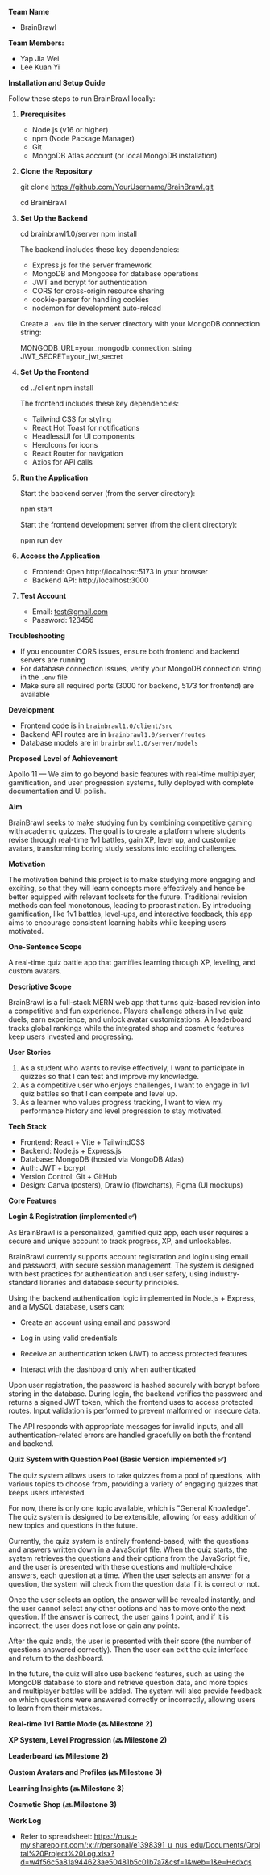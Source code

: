 **Team Name**
- BrainBrawl

**Team Members:**
 - Yap Jia Wei
 - Lee Kuan Yi

**Installation and Setup Guide**

Follow these steps to run BrainBrawl locally:

1. **Prerequisites**
   - Node.js (v16 or higher)
   - npm (Node Package Manager)
   - Git
   - MongoDB Atlas account (or local MongoDB installation)

2. **Clone the Repository**
  
   git clone https://github.com/YourUsername/BrainBrawl.git
   
   cd BrainBrawl
   

4. **Set Up the Backend**
   
   cd brainbrawl1.0/server
   npm install

   The backend includes these key dependencies:
   - Express.js for the server framework
   - MongoDB and Mongoose for database operations
   - JWT and bcrypt for authentication
   - CORS for cross-origin resource sharing
   - cookie-parser for handling cookies
   - nodemon for development auto-reload
   
   Create a `.env` file in the server directory with your MongoDB connection string:
 
   MONGODB_URL=your_mongodb_connection_string
   JWT_SECRET=your_jwt_secret
 

5. **Set Up the Frontend**

   cd ../client
   npm install

   The frontend includes these key dependencies:
   - Tailwind CSS for styling
   - React Hot Toast for notifications
   - HeadlessUI for UI components
   - HeroIcons for icons
   - React Router for navigation
   - Axios for API calls


6. **Run the Application**
   
   Start the backend server (from the server directory):

   npm start

   
   Start the frontend development server (from the client directory):

   npm run dev


7. **Access the Application**
   - Frontend: Open http://localhost:5173 in your browser
   - Backend API: http://localhost:3000

8. **Test Account**
   - Email: test@gmail.com
   - Password: 123456

**Troubleshooting**
- If you encounter CORS issues, ensure both frontend and backend servers are running
- For database connection issues, verify your MongoDB connection string in the `.env` file
- Make sure all required ports (3000 for backend, 5173 for frontend) are available

**Development**
- Frontend code is in `brainbrawl1.0/client/src`
- Backend API routes are in `brainbrawl1.0/server/routes`
- Database models are in `brainbrawl1.0/server/models`

**Proposed Level of Achievement**

Apollo 11 — We aim to go beyond basic features with real-time multiplayer, gamification, and user progression systems, fully deployed with complete documentation and UI polish.
	
**Aim**

BrainBrawl seeks to make studying fun by combining competitive gaming with academic quizzes. The goal is to create a platform where students revise through real-time 1v1 battles, gain XP, level up, and customize avatars, transforming boring study sessions into exciting challenges.

**Motivation**

The motivation behind this project is to make studying more engaging and exciting, so that they will learn concepts more effectively and hence be better equipped with relevant toolsets for the future. Traditional revision methods can feel monotonous, leading to procrastination. By introducing gamification, like 1v1 battles, level-ups, and interactive feedback, this app aims to encourage consistent learning habits while keeping users motivated.

**One-Sentence Scope**

A real-time quiz battle app that gamifies learning through XP, leveling, and custom avatars.

**Descriptive Scope**

BrainBrawl is a full-stack MERN web app that turns quiz-based revision into a competitive and fun experience. Players challenge others in live quiz duels, earn experience, and unlock avatar customizations. A leaderboard tracks global rankings while the integrated shop and cosmetic features keep users invested and progressing.

**User Stories**

1. As a student who wants to revise effectively, I want to participate in quizzes so that I can test and improve my knowledge.
2. As a competitive user who enjoys challenges, I want to engage in 1v1 quiz battles so that I can compete and level up.
3. As a learner who values progress tracking, I want to view my performance history and level progression to stay motivated.

**Tech Stack**

- Frontend: React + Vite + TailwindCSS
- Backend: Node.js + Express.js
- Database: MongoDB (hosted via MongoDB Atlas)
- Auth: JWT + bcrypt
- Version Control: Git + GitHub
- Design: Canva (posters), Draw.io (flowcharts), Figma (UI mockups)

**Core Features**

**Login & Registration (implemented ✅)**

As BrainBrawl is a personalized, gamified quiz app, each user requires a secure and unique account to track progress, XP, and unlockables.

BrainBrawl currently supports account registration and login using email and password, with secure session management. The system is designed with best practices for authentication and user safety, using industry-standard libraries and database security principles.

Using the backend authentication logic implemented in Node.js + Express, and a MySQL database, users can:

- Create an account using email and password

- Log in using valid credentials

- Receive an authentication token (JWT) to access protected features

- Interact with the dashboard only when authenticated

Upon user registration, the password is hashed securely with bcrypt before storing in the database. During login, the backend verifies the password and returns a signed JWT token, which the frontend uses to access protected routes. Input validation is performed to prevent malformed or insecure data.

The API responds with appropriate messages for invalid inputs, and all authentication-related errors are handled gracefully on both the frontend and backend.

**Quiz System with Question Pool (Basic Version implemented ✅)**

The quiz system allows users to take quizzes from a pool of questions, with various topics to choose from, providing a variety of engaging quizzes that keeps users interested.

For now, there is only one topic available, which is "General Knowledge". The quiz system is designed to be extensible, allowing for easy addition of new topics and questions in the future.

Currently, the quiz system is entirely frontend-based, with the questions and answers written down in a JavaScript file. When the quiz starts, the system retrieves the questions and their options from the JavaScript file, and the user is presented with these questions and multiple-choice answers, each question at a time. When the user selects an answer for a question, the system will check from the question data if it is correct or not. 

Once the user selects an option, the answer will be revealed instantly, and the user cannot select any other options and has to move onto the next question. If the answer is correct, the user gains 1 point, and if it is incorrect, the user does not lose or gain any points.

After the quiz ends, the user is presented with their score (the number of questions answered correctly). Then the user can exit the quiz interface and return to the dashboard.

In the future, the quiz will also use backend features, such as using the MongoDB database to store and retrieve question data, and more topics and multiplayer battles will be added. The system will also provide feedback on which questions were answered correctly or incorrectly, allowing users to learn from their mistakes.

**Real-time 1v1 Battle Mode (🔜 Milestone 2)**

**XP System, Level Progression (🔜  Milestone 2)**

**Leaderboard (🔜  Milestone 2)**

**Custom Avatars and Profiles (🔜  Milestone 3)**

**Learning Insights (🔜  Milestone 3)**

**Cosmetic Shop (🔜  Milestone 3)**

**Work Log**
- Refer to spreadsheet: https://nusu-my.sharepoint.com/:x:/r/personal/e1398391_u_nus_edu/Documents/Orbital%20Project%20Log.xlsx?d=w4f56c5a81a944623ae50481b5c01b7a7&csf=1&web=1&e=Hedxqs
